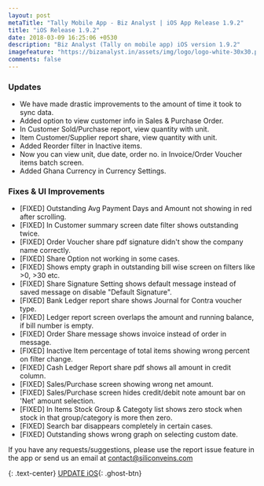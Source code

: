 ```yaml
---
layout: post
metaTitle: "Tally Mobile App - Biz Analyst | iOS App Release 1.9.2"
title: "iOS Release 1.9.2"
date: 2018-03-09 16:25:06 +0530
description: "Biz Analyst (Tally on mobile app) iOS version 1.9.2"
imagefeature: "https://bizanalyst.in/assets/img/logo/logo-white-30x30.png"
comments: false
---
```



### Updates
- We have made drastic improvements to the amount of time it took to sync data.
- Added option to view customer info in Sales & Purchase Order.
- In Customer Sold/Purchase report, view quantity with unit.
- Item Customer/Supplier report share, view quantity with unit.
- Added Reorder filter in Inactive items.
- Now you can view unit, due date, order no. in Invoice/Order Voucher items batch screen.
- Added Ghana Currency in Currency Settings.


### Fixes & UI Improvements
- [FIXED] Outstanding Avg Payment Days and Amount not showing in red after scrolling.
- [FIXED] In Customer summary screen date filter shows outstanding twice.
- [FIXED] Order Voucher share pdf signature didn't show the company name correctly.
- [FIXED] Share Option not working in some cases.
- [FIXED] Shows empty graph in outstanding bill wise screen on filters like >0, >30 etc.
- [FIXED] Share Signature Setting shows default message instead of saved message on disable "Default Signature".
- [FIXED] Bank Ledger report share shows Journal for Contra voucher type.
- [FIXED] Ledger report screen overlaps the amount and running balance, if bill number is empty.
- [FIXED] Order Share message shows invoice instead of order in message.
- [FIXED] Inactive Item percentage of total items showing wrong percent on filter change.
- [FIXED] Cash Ledger Report share pdf shows all amount in credit column.
- [FIXED] Sales/Purchase screen showing wrong net amount.
- [FIXED] Sales/Purchase screen hides credit/debit note amount bar on 'Net' amount selection.
- [FIXED] In Items Stock Group & Categoty list shows zero stock when stock in that group/category is more then zero.
- [FIXED] Search bar disappears completely in certain cases.
- [FIXED] Outstanding shows wrong graph on selecting custom date.


If you have any requests/suggestions, please use the report issue feature in the app or send us an email at contact@siliconveins.com


{: .text-center}
[UPDATE iOS](https://itunes.apple.com/us/app/biz-analyst/id1164789740){: .ghost-btn}

